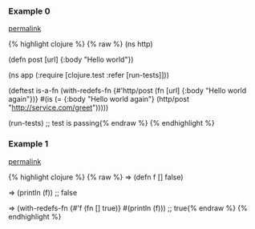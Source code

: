 ### Example 0
[permalink](#example-0)

{% highlight clojure %}
{% raw %}
(ns http)

(defn post [url]
  {:body "Hello world"})

(ns app
  (:require [clojure.test :refer [run-tests]]))

(deftest is-a-fn
  (with-redefs-fn {#'http/post (fn [url] {:body "Hello world again"})}
    #(is (= {:body "Hello world again"} (http/post "http://service.com/greet")))))

(run-tests) ;; test is passing{% endraw %}
{% endhighlight %}


### Example 1
[permalink](#example-1)

{% highlight clojure %}
{% raw %}
=> (defn f [] false)

=> (println (f))
;; false

=> (with-redefs-fn {#'f (fn [] true)}
     #(println (f)))
;; true{% endraw %}
{% endhighlight %}


